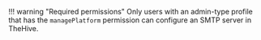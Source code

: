 !!! warning "Required permissions"
    Only users with an admin-type profile that has the `managePlatform` permission can configure an SMTP server in TheHive.